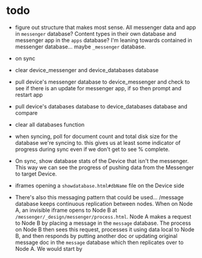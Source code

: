 
# todo
- figure out structure that makes most sense.  All messenger data and app in `messenger` database? Content types in their own database and messenger app in the `apps` database? I'm leaning towards contained in messenger database... maybe `_messenger` database. 
- on sync
 - clear device_messenger and device_databases database
 - pull device's messenger database to device_messenger and check to see if there is an update for messenger app, if so then prompt and restart app
 - pull device's databases database to device_databases database and compare
 - clear all databases function
- when syncing, poll for document count and total disk size for the database we're syncing to. this gives us at least some indicator of progress during sync even if we don't get to see % complete.


- On sync, show database stats of the Device that isn't the messenger. This way we can see the progress of pushing data from the Messenger to target Device.
 - iframes opening a `showdatabase.html#dbName` file on the Device side
 - There's also this messaging pattern that could be used... /message database keeps continuous replication between nodes. When on Node A, an invisible iframe opens to Node B at `/messenger/_design/messenger/process.html`. Node A makes a request to Node B by placing a message in the `message` database.  The process on Node B then sees this request, processes it using data local to Node B, and then responds by putting another doc or updating original message doc in the `message` database which then replicates over to Node A. We would start by